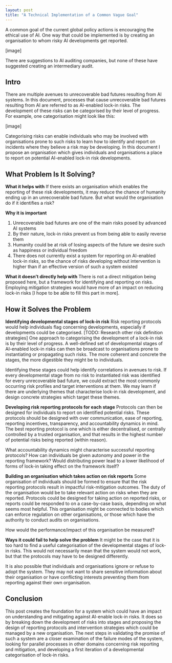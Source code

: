 ```yaml
---
layout: post
title: "A Technical Implementation of a Common Vague Goal"
---
```

A common goal of the current global policy actions is encouraging the ethical use of AI. One way that could be implemented is by creating an organisation to whom risky AI developments get reported.

[image]

There are suggestions to AI auditing companies, but none of these have suggested creating an intermediary audit.
## Intro

There are multiple avenues to unrecoverable bad futures resulting from AI systems. In this document, processes that cause unrecoverable bad futures resulting from AI are referred to as AI-enabled lock-in risks. The development of these risks can be categorised by their level of progress. For example, one categorisation might look like this:

[image]

Categorising risks can enable individuals who may be involved with organisations prone to such risks to learn how to identify and report on incidents where they believe a risk may be developing. In this document I propose an organisation which gives individuals and organisations a place to report on potential AI-enabled lock-in risk developments.

## What Problem Is It Solving?

**What it helps with**
If there exists an organisation which enables the reporting of these risk developments, it may reduce the chance of humanity ending up in an unrecoverable bad future.
But what would the organisation do if it identifies a risk?

**Why it is important**
1. Unrecoverable bad futures are one of the main risks posed by advanced AI systems
2. By their nature, lock-in risks prevent us from being able to easily reverse them
3. Humanity could be at risk of losing aspects of the future we desire such as happiness or individual freedom
4. There does not currently exist a system for reporting on AI-enabled lock-in risks, so the chance of risks developing without intervention is higher than if an effective version of such a system existed

**What it doesn’t directly help with**
There is not a direct mitigation being proposed here, but a framework for identifying and reporting on risks. Employing mitigation strategies would have more of an impact on reducing lock-in risks [I hope to be able to fill this part in more].

## How it Solves the Problem
**Identifying developmental stages of lock-in risk**
Risk reporting protocols would help individuals flag concerning developments, especially if developments could be categorised. [TODO: Research other risk definition strategies] One approach to categorising the development of a lock-in risk is by their level of progress. A well-defined set of developmental stages of AI-enabled lock-in risks can then be broadcast to organisations prone to instantiating or propagating such risks. The more coherent and concrete the stages, the more digestible they might be to individuals.

Identifying these stages could help identify correlations in avenues to risk. If every developmental stage from no risk to instantiated risk was identified for every unrecoverable bad future, we could extract the most commonly occurring risk profiles and target interventions at them. We may learn if there are underlying themes that characterise lock-in risk development, and design concrete strategies which target these themes.

**Developing risk reporting protocols for each stage**
Protocols can then be designed for individuals to report on identified potential risks. These protocols should be designed with over communication, ease of reporting, reporting incentives, transparency, and accountability dynamics in mind. The best reporting protocol is one which is either decentralised, or centrally controlled by a trusted organisation, and that results in the highest number of potential risks being reported (within reason).

What accountability dynamics might characterise successful reporting protocols? How can individuals be given autonomy and power in the reporting framework? Would distributing power lead to a lower likelihood of forms of lock-in taking effect on the framework itself? 

**Building an organisation which takes action on risk reports**
Some organisation of individuals should be formed to ensure that the risk reporting protocols result in impactful risk-mitigation outcomes. The duty of the organisation would be to take relevant action on risks when they are reported. Protocols could be designed for taking action on reported risks, or reports could be responded to on a case-by-case basis, depending on what seems most helpful. This organisation might be connected to bodies which can enforce regulation on other organisations, or those which have the authority to conduct audits on organisations. 

How would the performance/impact of this organisation be measured? 

**Ways it could fail to help solve the problem**
It might be the case that it is too hard to find a useful categorisation of the developmental stages of lock-in risks. This would not necessarily mean that the system would not work, but that the protocols may have to be designed differently.

It is also possible that individuals and organisations ignore or refuse to adopt the system. They may not want to share sensitive information about their organisation or have conflicting interests preventing them from reporting against their own organisation.
## Conclusion
This post creates the foundation for a system which could have an impact on understanding and mitigating against AI-enable lock-in risks. It does so by breaking down the development of risks into stages and proposing the design of reporting protocols and intervention strategies which could be managed by a new organisation. The next steps in validating the promise of such a system are a closer examination of the failure modes of the system, looking for parallel processes in other domains concerning risk reporting and mitigation, and developing a first iteration of a developmental categorisation of lock-in risks.
